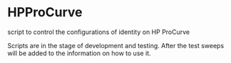 # HPProCurve
script to control the configurations of identity on HP ProCurve

Scripts are in the stage of development and testing.
After the test sweeps will be added to the information on how to use it.
